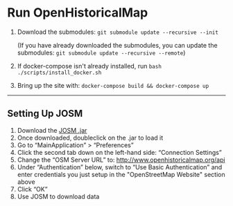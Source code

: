 # Run OpenHistoricalMap

1. Download the submodules: `git submodule update --recursive --init`

   (If you have already downloaded the submodules, you can 
   update the submodules: `git submodule update --recursive --remote`)

2. If docker-compose isn't already installed, run `bash ./scripts/install_docker.sh` 
3. Bring up the site with: `docker-compose build && docker-compose up`

---

## Setting Up JOSM

1. Download the [JOSM .jar](https://josm.openstreetmap.de/wiki/Download)
2. Once downloaded, doubleclick on the .jar to load it
3. Go to “MainApplication” > “Preferences”
4. Click the second tab down on the left-hand side: “Connection Settings”
5. Change the “OSM Server URL” to: http://www.openhistoricalmap.org/api
6. Under “Authentication” below, switch to “Use Basic Authentication” and enter credentials you just setup in the "OpenStreetMap Website" section above
7. Click “OK”
8. Use JOSM to download data
